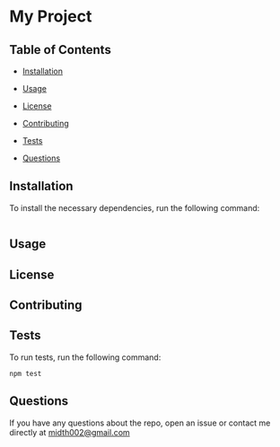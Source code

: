 # My Project 

## Table of Contents 

* [Installation](#installation)

* [Usage](#usage)

* [License](#license)

* [Contributing](#contributing)

* [Tests](#tests)

* [Questions](#questions)

## Installation 

To install the necessary dependencies, run the following command:

```

```

## Usage

## License 

## Contributing

## Tests

To run tests, run the following command: 

```
npm test
```

## Questions

If you have any questions about the repo, open an issue or contact me directly at [midth002@gmail.com](mailto:midth002@gmail.com)